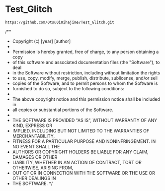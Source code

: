 # Test_Glitch
```
https://github.com/0tsu0i0ihajime/Test_Glitch.git
```
/\*\*

- Copyright (c) [year] [author]
-
- Permission is hereby granted, free of charge, to any person obtaining a copy
- of this software and associated documentation files (the "Software"), to deal
- in the Software without restriction, including without limitation the rights
- to use, copy, modify, merge, publish, distribute, sublicense, and/or sell
- copies of the Software, and to permit persons to whom the Software is
- furnished to do so, subject to the following conditions:
-
- The above copyright notice and this permission notice shall be included in
- all copies or substantial portions of the Software.
-
- THE SOFTWARE IS PROVIDED "AS IS", WITHOUT WARRANTY OF ANY KIND, EXPRESS OR
- IMPLIED, INCLUDING BUT NOT LIMITED TO THE WARRANTIES OF MERCHANTABILITY,
- FITNESS FOR A PARTICULAR PURPOSE AND NONINFRINGEMENT. IN NO EVENT SHALL THE
- AUTHORS OR COPYRIGHT HOLDERS BE LIABLE FOR ANY CLAIM, DAMAGES OR OTHER
- LIABILITY, WHETHER IN AN ACTION OF CONTRACT, TORT OR OTHERWISE, ARISING FROM,
- OUT OF OR IN CONNECTION WITH THE SOFTWARE OR THE USE OR OTHER DEALINGS IN
- THE SOFTWARE.
  \*/
